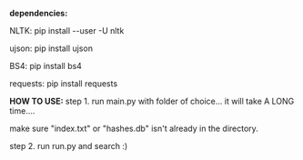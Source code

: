 **dependencies:** 

NLTK: pip install --user -U nltk 

ujson: pip install ujson 

BS4: pip install bs4 

requests: pip install requests 


**HOW TO USE:**
step 1. run main.py with folder of choice... it will take A LONG time....

make sure "index.txt" or "hashes.db" isn't already in the directory.

step 2. run run.py and search :)
